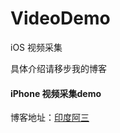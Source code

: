# VideoDemo
iOS 视频采集

具体介绍请移步我的博客

#### iPhone 视频采集demo

博客地址：[印度阿三](http://yinduasan.club/2018/07/21/音视频/)
